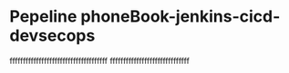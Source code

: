 # Pepeline phoneBook-jenkins-cicd-devsecops

fffffffffffffffffffffffffffffffffffff
ffffffffffffffffffffffffffffff
